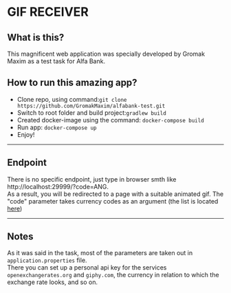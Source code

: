 # GIF RECEIVER

## What is this?
This magnificent web application was specially developed by Gromak Maxim as a test task for Alfa Bank.

## How to run this amazing app?
- Clone repo, using command:`git clone https://github.com/GromakMaxim/alfabank-test.git`  
- Switch to root folder and build project:`gradlew build`
- Created docker-image using the command: `docker-compose build`
- Run app: `docker-compose up`
- Enjoy!

***

## Endpoint
There is no specific endpoint, just type in browser smth like http://localhost:29999/?code=ANG.  
As a result, you will be redirected to a page with a suitable animated gif.
The "code" parameter takes currency codes as an argument (the list is located [here](https://docs.openexchangerates.org/docs/currencies-json))

***
## Notes
As it was said in the task, most of the parameters are taken out in `application.properties` file.  
There you can set up a personal api key for the services `openexchangerates.org` and `giphy.com`, the currency in relation to which the exchange rate looks, and so on.

